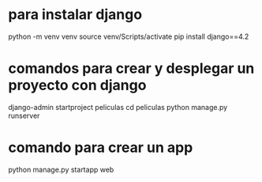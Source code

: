 # para instalar django
python -m venv venv
source venv/Scripts/activate
pip install django==4.2

# comandos para crear y desplegar un proyecto con django
django-admin startproject peliculas
cd peliculas
python manage.py runserver

# comando para crear un app
python manage.py startapp web
